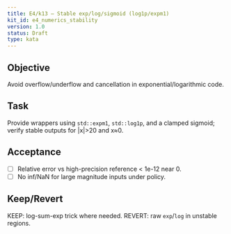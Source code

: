 ```yaml
---
title: E4/k13 — Stable exp/log/sigmoid (log1p/expm1)
kit_id: e4_numerics_stability
version: 1.0
status: Draft
type: kata
---
```

## Objective
Avoid overflow/underflow and cancellation in exponential/logarithmic code.
## Task
Provide wrappers using `std::expm1`, `std::log1p`, and a clamped sigmoid; verify stable outputs for |x|>20 and x≈0.
## Acceptance
- [ ] Relative error vs high-precision reference < 1e-12 near 0.
- [ ] No inf/NaN for large magnitude inputs under policy.
## Keep/Revert
KEEP: log-sum-exp trick where needed. REVERT: raw `exp`/`log` in unstable regions.